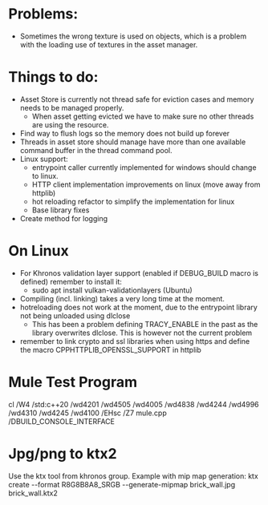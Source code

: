 # Problems:
* Sometimes the wrong texture is used on objects, which is a problem with the loading use of textures in the asset manager.

# Things to do:

* Asset Store is currently not thread safe for eviction cases and memory needs to be managed properly.
  * When asset getting evicted we have to make sure no other threads are using the resource.
* Find way to flush logs so the memory does not build up forever
* Threads in asset store should manage have more than one available command buffer in the thread command pool.
* Linux support:
  * entrypoint caller currently implemented for windows should change to linux.
  * HTTP client implementation improvements on linux (move away from httplib)
  * hot reloading refactor to simplify the implementation for linux
  * Base library fixes
* Create method for logging


# On Linux
* For Khronos validation layer support (enabled if DEBUG_BUILD macro is defined) remember to install it:
  * sudo apt install vulkan-validationlayers (Ubuntu)
* Compiling (incl. linking) takes a very long time at the moment.
* hotreloading does not work at the moment, due to the entrypoint library not being unloaded using dlclose
  * This has been a problem defining TRACY_ENABLE in the past as the library overwrites dlclose. This is however not the current problem
* remember to link crypto and ssl libraries when using https and define the macro CPPHTTPLIB_OPENSSL_SUPPORT in httplib

# Mule Test Program
cl /W4 /std:c++20 /wd4201 /wd4505 /wd4005 /wd4838 /wd4244 /wd4996 /wd4310 /wd4245 /wd4100 /EHsc /Z7 mule.cpp /DBUILD_CONSOLE_INTERFACE

# Jpg/png to ktx2
Use the ktx tool from khronos group. Example with mip map generation:
ktx create --format R8G8B8A8_SRGB --generate-mipmap brick_wall.jpg brick_wall.ktx2
